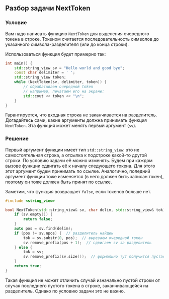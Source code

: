 ## Разбор задачи NextToken

### Условие
Вам надо написать функцию `NextToken` для выделения очередного токена в строке.
Токеном считается последовательность символов до указанного символа-разделителя (или до конца строки).

Использоваться функция будет примерно так:
```cpp
int main() {
    std::string_view sv = "Hello world and good bye";
    const char delimiter = ' ';
    std::string_view token;
    while (NextToken(sv, delimiter, token)) {
        // обрабатываем очередной token
        // например, печатаем его на экране:
        std::cout << token << "\n";
    }
}
```

Гарантируется, что входная строка не заканчивается на разделитель.
Догадайтесь сами, какие аргументы должна принимать функция `NextToken`. Эта функция может менять первый аргумент (`sv`).


### Решение
Первый аргумент функции имеет тип `std::string_view`: это не самостоятельная строка, а отсылка к подстроке какой-то другой строки.
По условию задачи её можно изменять. Будем при каждом вызове функции сдвигать её к началу следующего токена. Для этого этот аргумент будем принимать по ссылке.
Аналогично, поледний аргумент функции тоже изменяется (в него должен быть записан токен), поэтому он тоже должен быть принят по ссылке.

Заметим, что функция возвращает `false`, если токенов больше нет.

```cpp
#include <string_view>

bool NextToken(std::string_view& sv, char delim, std::string_view& tok) {
    if (sv.empty()) {
        return false;
    }
    auto pos = sv.find(delim);
    if (pos != sv.npos) {  // разделитель найден
        tok = sv.substr(0, pos);  // вырезаем очередной токен
        sv.remove_prefix(pos + 1);  // сдвигаем sv за разделитель
    } else {
        tok = sv;
        sv.remove_prefix(sv.size());  // формально тут получится пустая строка
    }
    return true;
}
```

Такая функция не может отличить случай изначально пустой строки от случая последнего пустого токена в строке, заканчивающейся на разделитель.
Однако по условию задачи это не важно.